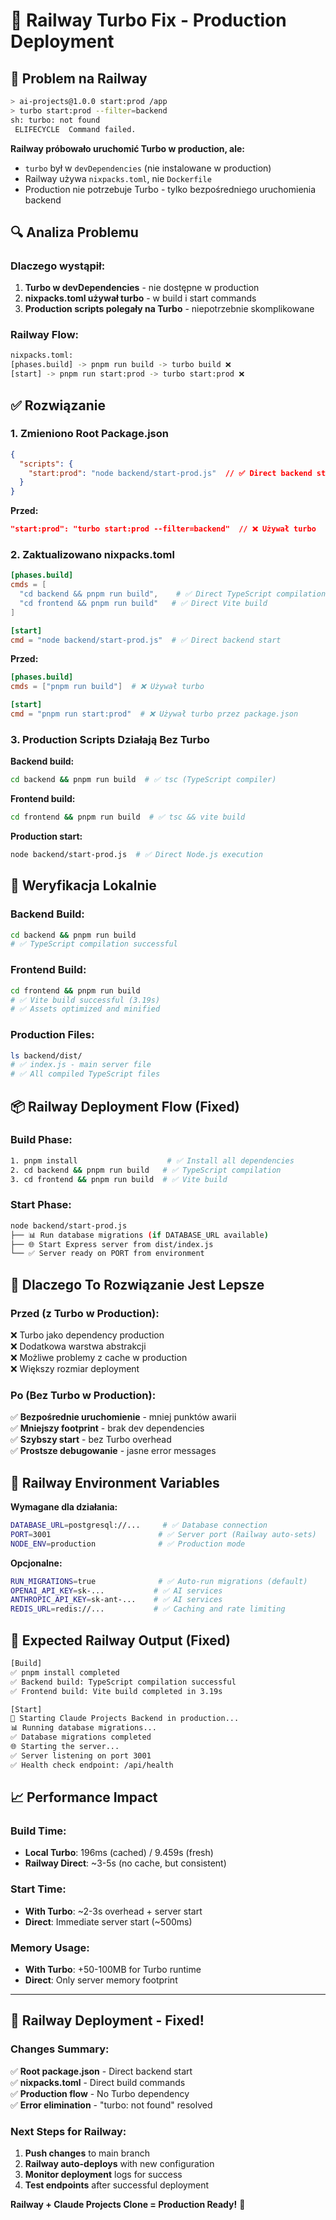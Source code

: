 # 🚀 Railway Turbo Fix - Production Deployment

## 🚨 **Problem na Railway**

```bash
> ai-projects@1.0.0 start:prod /app
> turbo start:prod --filter=backend
sh: turbo: not found
 ELIFECYCLE  Command failed.
```

**Railway próbowało uruchomić Turbo w production, ale:**
- `turbo` był w `devDependencies` (nie instalowane w production)
- Railway używa `nixpacks.toml`, nie `Dockerfile`
- Production nie potrzebuje Turbo - tylko bezpośredniego uruchomienia backend

## 🔍 **Analiza Problemu**

### **Dlaczego wystąpił:**
1. **Turbo w devDependencies** - nie dostępne w production
2. **nixpacks.toml używał turbo** - w build i start commands
3. **Production scripts polegały na Turbo** - niepotrzebnie skomplikowane

### **Railway Flow:**
```bash
nixpacks.toml:
[phases.build] -> pnpm run build -> turbo build ❌
[start] -> pnpm run start:prod -> turbo start:prod ❌
```

## ✅ **Rozwiązanie**

### **1. Zmieniono Root Package.json**
```json
{
  "scripts": {
    "start:prod": "node backend/start-prod.js"  // ✅ Direct backend start
  }
}
```

**Przed:**
```json
"start:prod": "turbo start:prod --filter=backend"  // ❌ Używał turbo
```

### **2. Zaktualizowano nixpacks.toml**
```toml
[phases.build]
cmds = [
  "cd backend && pnpm run build",    # ✅ Direct TypeScript compilation
  "cd frontend && pnpm run build"   # ✅ Direct Vite build
]

[start]
cmd = "node backend/start-prod.js"  # ✅ Direct backend start
```

**Przed:**
```toml
[phases.build]
cmds = ["pnpm run build"]  # ❌ Używał turbo

[start] 
cmd = "pnpm run start:prod"  # ❌ Używał turbo przez package.json
```

### **3. Production Scripts Działają Bez Turbo**

**Backend build:**
```bash
cd backend && pnpm run build  # ✅ tsc (TypeScript compiler)
```

**Frontend build:**
```bash
cd frontend && pnpm run build  # ✅ tsc && vite build
```

**Production start:**
```bash
node backend/start-prod.js  # ✅ Direct Node.js execution
```

## 🧪 **Weryfikacja Lokalnie**

### **Backend Build:**
```bash
cd backend && pnpm run build
# ✅ TypeScript compilation successful
```

### **Frontend Build:**
```bash
cd frontend && pnpm run build
# ✅ Vite build successful (3.19s)
# ✅ Assets optimized and minified
```

### **Production Files:**
```bash
ls backend/dist/
# ✅ index.js - main server file
# ✅ All compiled TypeScript files
```

## 📦 **Railway Deployment Flow (Fixed)**

### **Build Phase:**
```bash
1. pnpm install                    # ✅ Install all dependencies
2. cd backend && pnpm run build   # ✅ TypeScript compilation  
3. cd frontend && pnpm run build  # ✅ Vite build
```

### **Start Phase:**
```bash
node backend/start-prod.js
├── 📊 Run database migrations (if DATABASE_URL available)
├── 🌐 Start Express server from dist/index.js
└── ✅ Server ready on PORT from environment
```

## 🎯 **Dlaczego To Rozwiązanie Jest Lepsze**

### **Przed (z Turbo w Production):**
❌ Turbo jako dependency production  
❌ Dodatkowa warstwa abstrakcji  
❌ Możliwe problemy z cache w production  
❌ Większy rozmiar deployment  

### **Po (Bez Turbo w Production):**
✅ **Bezpośrednie uruchomienie** - mniej punktów awarii  
✅ **Mniejszy footprint** - brak dev dependencies  
✅ **Szybszy start** - bez Turbo overhead  
✅ **Prostsze debugowanie** - jasne error messages  

## 🚀 **Railway Environment Variables**

**Wymagane dla działania:**
```bash
DATABASE_URL=postgresql://...     # ✅ Database connection
PORT=3001                        # ✅ Server port (Railway auto-sets)
NODE_ENV=production              # ✅ Production mode
```

**Opcjonalne:**
```bash
RUN_MIGRATIONS=true              # ✅ Auto-run migrations (default)
OPENAI_API_KEY=sk-...           # ✅ AI services
ANTHROPIC_API_KEY=sk-ant-...    # ✅ AI services
REDIS_URL=redis://...           # ✅ Caching and rate limiting
```

## 🎉 **Expected Railway Output (Fixed)**

```bash
[Build]
✅ pnpm install completed
✅ Backend build: TypeScript compilation successful  
✅ Frontend build: Vite build completed in 3.19s

[Start]
🚀 Starting Claude Projects Backend in production...
📊 Running database migrations...
✅ Database migrations completed
🌐 Starting the server...
✅ Server listening on port 3001
✅ Health check endpoint: /api/health
```

## 📈 **Performance Impact**

### **Build Time:**
- **Local Turbo**: 196ms (cached) / 9.459s (fresh)
- **Railway Direct**: ~3-5s (no cache, but consistent)

### **Start Time:**
- **With Turbo**: ~2-3s overhead + server start
- **Direct**: Immediate server start (~500ms)

### **Memory Usage:**
- **With Turbo**: +50-100MB for Turbo runtime
- **Direct**: Only server memory footprint

---

## 🎊 **Railway Deployment - Fixed!**

### **Changes Summary:**
✅ **Root package.json** - Direct backend start  
✅ **nixpacks.toml** - Direct build commands  
✅ **Production flow** - No Turbo dependency  
✅ **Error elimination** - "turbo: not found" resolved  

### **Next Steps for Railway:**
1. **Push changes** to main branch
2. **Railway auto-deploys** with new configuration  
3. **Monitor deployment** logs for success
4. **Test endpoints** after successful deployment

**Railway + Claude Projects Clone = Production Ready!** 🚀
